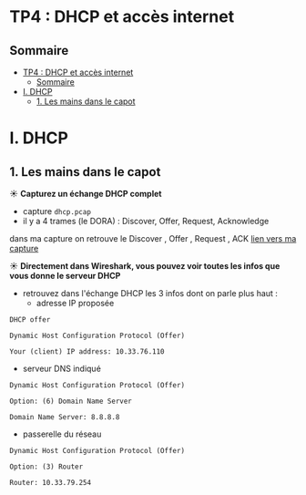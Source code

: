 # TP4 : DHCP et accès internet


## Sommaire

- [TP4 : DHCP et accès internet](#tp4--dhcp-et-accès-internet)
  - [Sommaire](#sommaire)
- [I. DHCP](#i-dhcp)
  - [1. Les mains dans le capot](#1-les-mains-dans-le-capot)


# I. DHCP


## 1. Les mains dans le capot

☀️ **Capturez un échange DHCP complet**

- capture `dhcp.pcap`
- il y a 4 trames (le DORA) : Discover, Offer, Request, Acknowledge

dans ma capture on retrouve le Discover , Offer , Request , ACK
[lien vers ma capture](dhcp.pcap)

☀️ **Directement dans Wireshark, vous pouvez voir toutes les infos que vous donne  le serveur DHCP**

- retrouvez dans l'échange DHCP les 3 infos dont on parle plus haut :
  - adresse IP proposée
```
DHCP offer

Dynamic Host Configuration Protocol (Offer)

Your (client) IP address: 10.33.76.110
```
  - serveur DNS indiqué
```
Dynamic Host Configuration Protocol (Offer)

Option: (6) Domain Name Server

Domain Name Server: 8.8.8.8
```
  - passerelle du réseau
```
Dynamic Host Configuration Protocol (Offer)

Option: (3) Router

Router: 10.33.79.254
```
